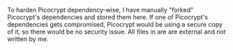To harden Picocrypt dependency-wise, I have manually "forked" Picocrypt's dependencies and stored them here. If one of Picocrypt's dependencies gets compromised, Picocrypt would be using a secure copy of it, so there would be no security issue. All files in are are external and not written by me.
